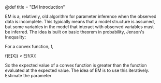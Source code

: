 @def title = "EM Introduction"

EM is a, relatively, old algorithm for parameter inference when the observed data is incomplete. This typically means that a model structure is assumed, but some variables in the model that interact with observed variables must be inferred. The idea is built on basic theorem in probability, Jenson's Inequality:

For a convex function, f, 

f(E[X]) < E[f(X)]

So the expected value of a convex function is greater than the function evaluated at the expected value. The idea of EM is to use this iteratively. Estimate the parameter